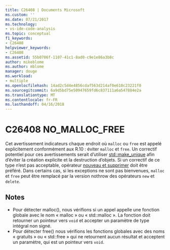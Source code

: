 ```yaml
---
title: C26408 | Documents Microsoft
ms.custom: ''
ms.date: 07/21/2017
ms.technology:
- vs-ide-code-analysis
ms.topic: conceptual
f1_keywords:
- C26408
helpviewer_keywords:
- C26408
ms.assetid: 55b0706f-1107-41c1-8ad0-c9e1e86a3b8c
author: mikeblome
ms.author: mblome
manager: douge
ms.workload:
- multiple
ms.openlocfilehash: 14ad2c5d4e4856cdaf563d214af0e610c23221f0
ms.sourcegitcommit: 6a9d5bd75e50947659fd6c837111a6a547884e2a
ms.translationtype: MT
ms.contentlocale: fr-FR
ms.lasthandoff: 04/16/2018
---
```

# <a name="c26408-nomallocfree"></a>C26408 NO_MALLOC_FREE
Cet avertissement indicateurs chaque endroit où `malloc` ou `free` est appelé explicitement conformément aux R.10 : éviter `malloc` et `free`. Un correctif potentiel pour ces avertissements serait d’utiliser [std::make_unique](/cpp/standard-library/memory-functions#make_unique) afin d’éviter la création explicite et la destruction d’objets. Si un correctif de ce type n’est pas acceptable, opérateur [nouveau et supprimer](/cpp/cpp/new-and-delete-operators) doit être préféré. Dans certains cas, si les exceptions ne sont pas bienvenues, `malloc` et `free` peut être remplacé par la version nothrow des opérateurs `new` et `delete`.

## <a name="remarks"></a>Notes
- Pour détecter malloc(), nous vérifions si un appel appelle une fonction globale avec le nom « malloc » ou « std::malloc ». La fonction doit retourner un pointeur vers `void` et accepter un paramètre de type intégral non signé.
- Pour détecter free() nous vérifions les fonctions globales avec des noms « gratuits » ou « std::free » qui ne retournent aucun résultat et acceptent un paramètre, qui est un pointeur vers `void`.
